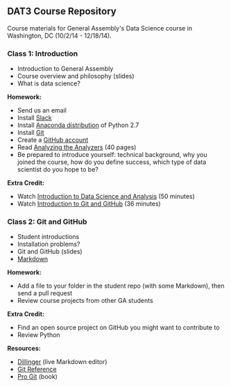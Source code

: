 ## DAT3 Course Repository

Course materials for General Assembly's Data Science course in Washington, DC (10/2/14 - 12/18/14).

### Class 1: Introduction

* Introduction to General Assembly
* Course overview and philosophy (slides)
* What is data science?

**Homework:**

* Send us an email
* Install [Slack](https://slack.com/)
* Install [Anaconda distribution](http://continuum.io/downloads) of Python 2.7
* Install [Git](http://git-scm.com/downloads)
* Create a [GitHub account](https://github.com/)
* Read [Analyzing the Analyzers](http://cdn.oreillystatic.com/oreilly/radarreport/0636920029014/Analyzing_the_Analyzers.pdf) (40 pages)
* Be prepared to introduce yourself: technical background, why you joined the course, how do you define success, which type of data scientist do you hope to be?

**Extra Credit:**

* Watch [Introduction to Data Science and Analysis](https://generalassemb.ly/online/videos/introduction-to-data-science-and-analysis) (50 minutes)
* Watch [Introduction to Git and GitHub](https://www.youtube.com/playlist?list=PL5-da3qGB5IBLMp7LtN8Nc3Efd4hJq0kD) (36 minutes)

### Class 2: Git and GitHub

* Student introductions
* Installation problems?
* Git and GitHub (slides)
* [Markdown](https://guides.github.com/features/mastering-markdown/)

**Homework:**

* Add a file to your folder in the student repo (with some Markdown), then send a pull request
* Review course projects from other GA students

**Extra Credit:**

* Find an open source project on GitHub you might want to contribute to
* Review Python

**Resources:**

* [Dillinger](http://dillinger.io/) (live Markdown editor)
* [Git Reference](http://gitref.org/)
* [Pro Git](http://git-scm.com/book) (book)
